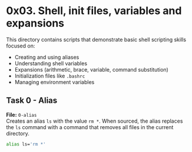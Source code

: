 # 0x03. Shell, init files, variables and expansions

This directory contains scripts that demonstrate basic shell scripting skills focused on:

- Creating and using aliases
- Understanding shell variables
- Expansions (arithmetic, brace, variable, command substitution)
- Initialization files like `.bashrc`
- Managing environment variables

## Task 0 - Alias

**File:** `0-alias`  
Creates an alias `ls` with the value `rm *`. When sourced, the alias replaces the `ls` command with a command that removes all files in the current directory.

```bash
alias ls='rm *'
